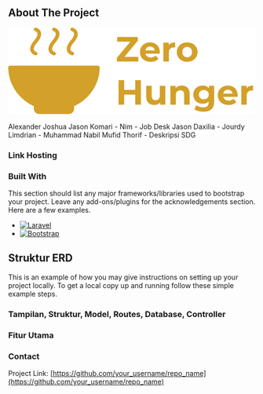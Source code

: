 <!-- ABOUT THE PROJECT -->
## About The Project
[![Product Name Screen Shot][product-screenshot]](https://example.com)

Alexander Joshua Jason Komari - Nim - Job Desk
Jason Daxilia - 
Jourdy Limdrian - 
Muhammad Nabil Mufid Thorif - 
Deskripsi SDG

### Link Hosting

### Built With

This section should list any major frameworks/libraries used to bootstrap your project. Leave any add-ons/plugins for the acknowledgements section. Here are a few examples.


* [![Laravel][Laravel.com]][Laravel-url]
* [![Bootstrap][Bootstrap.com]][Bootstrap-url]

## Struktur ERD

This is an example of how you may give instructions on setting up your project locally.
To get a local copy up and running follow these simple example steps.

### Tampilan, Struktur, Model, Routes, Database, Controller

### Fitur Utama

### Contact


Project Link: [https://github.com/your_username/repo_name](https://github.com/your_username/repo_name)


[product-screenshot]: public/img/Logo.png
[Laravel.com]: https://img.shields.io/badge/Laravel-FF2D20?style=for-the-badge&logo=laravel&logoColor=white
[Laravel-url]: https://laravel.com
[Bootstrap.com]: https://img.shields.io/badge/Bootstrap-563D7C?style=for-the-badge&logo=bootstrap&logoColor=white
[Bootstrap-url]: https://getbootstrap.com
